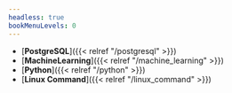 ```yaml
---
headless: true
bookMenuLevels: 0
---
```


 - [**PostgreSQL**]({{< relref "/postgresql" >}})  
 - [**MachineLearning**]({{< relref "/machine_learning" >}})  
 - [**Python**]({{< relref "/python" >}})  
 - [**Linux Command**]({{< relref "/linux_command" >}})  